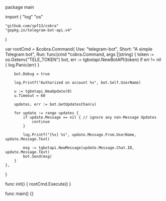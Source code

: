 package main

import (
	"log"
	"os"

	"github.com/spf13/cobra"
	"gopkg.in/telegram-bot-api.v4"
)

var rootCmd = &cobra.Command{
	Use:   "telegram-bot",
	Short: "A simple Telegram bot",
	Run: func(cmd *cobra.Command, args []string) {
		token := os.Getenv("TELE_TOKEN")
		bot, err := tgbotapi.NewBotAPI(token)
		if err != nil {
			log.Panic(err)
		}

		bot.Debug = true

		log.Printf("Authorized on account %s", bot.Self.UserName)

		u := tgbotapi.NewUpdate(0)
		u.Timeout = 60

		updates, err := bot.GetUpdatesChan(u)

		for update := range updates {
			if update.Message == nil { // ignore any non-Message Updates
				continue
			}

			log.Printf("[%s] %s", update.Message.From.UserName, update.Message.Text)

			msg := tgbotapi.NewMessage(update.Message.Chat.ID, update.Message.Text)
			bot.Send(msg)
		}
	},
}

func init() {
	rootCmd.Execute()
}

func main() {}
